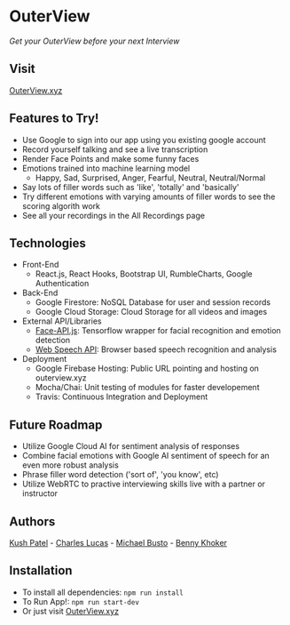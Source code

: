 # OuterView

_Get your OuterView before your next Interview_

## Visit

[OuterView.xyz](https://www.outerview.xyz/)

## Features to Try!

- Use Google to sign into our app using you existing google account
- Record yourself talking and see a live transcription
- Render Face Points and make some funny faces
- Emotions trained into machine learning model
  - Happy, Sad, Surprised, Anger, Fearful, Neutral, Neutral/Normal
- Say lots of filler words such as 'like', 'totally' and 'basically'
- Try different emotions with varying amounts of filler words to see the scoring algorith work
- See all your recordings in the All Recordings page

## Technologies

- Front-End
  - React.js, React Hooks, Bootstrap UI, RumbleCharts, Google Authentication
- Back-End
  - Google Firestore: NoSQL Database for user and session records
  - Google Cloud Storage: Cloud Storage for all videos and images
- External API/Libraries
  - [Face-API.js](https://github.com/justadudewhohacks/face-api.js/): Tensorflow wrapper for facial recognition and emotion detection
  - [Web Speech API](https://developer.mozilla.org/en-US/docs/Web/API/Web_Speech_API/Using_the_Web_Speech_API): Browser based speech recognition and analysis
- Deployment
  - Google Firebase Hosting: Public URL pointing and hosting on outerview.xyz
  - Mocha/Chai: Unit testing of modules for faster developement
  - Travis: Continuous Integration and Deployment

## Future Roadmap

- Utilize Google Cloud AI for sentiment analysis of responses
- Combine facial emotions with Google AI sentiment of speech for an even more robust analysis
- Phrase filler word detection ('sort of', 'you know', etc)
- Utilize WebRTC to practive interviewing skills live with a partner or instructor

## Authors

[Kush Patel](https://www.linkedin.com/in/kushpatel21/) - [Charles Lucas](https://www.linkedin.com/in/charleslucas1/) - [Michael Busto](https://www.linkedin.com/in/michael-busto/) - [Benny Khoker](https://www.linkedin.com/in/benny-khoker/)

## Installation

- To install all dependencies: `npm run install`
- To Run App!: `npm run start-dev`
- Or just visit [OuterView.xyz](https://www.outerview.xyz/)
